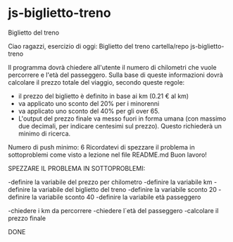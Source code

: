 # js-biglietto-treno
Biglietto del treno


Ciao ragazzi,
esercizio di oggi: Biglietto del treno
cartella/repo js-biglietto-treno

Il programma dovrà chiedere all'utente il numero di chilometri che vuole percorrere e l'età del passeggero. Sulla base di queste informazioni dovrà calcolare il prezzo totale del viaggio, secondo queste regole:

- il prezzo del biglietto è definito in base ai km (0.21 € al km)
- va applicato uno sconto del 20% per i minorenni
- va applicato uno sconto del 40% per gli over 65.
- L'output del prezzo finale va messo fuori in forma umana (con massimo due decimali, per indicare centesimi sul prezzo). Questo richiederà un minimo di ricerca.

Numero di push minimo: 6
Ricordatevi di spezzare il problema in sottoproblemi come visto a lezione nel file README.md
Buon lavoro!

SPEZZARE IL PROBLEMA IN SOTTOPROBLEMI:

-definire la variabile del prezzo per chilometro
-definire la variabile km
-definire la variabile del biglietto del treno 
-definire la variabile sconto 20
-definire la variabile sconto 40 
-definire la variabile età passeggero

-chiedere i km da percorrere
-chiedere l`età del passeggero
-calcolare il prezzo finale

DONE 